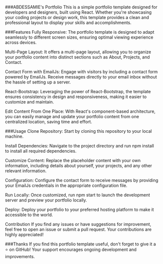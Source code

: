 ###ABDESSAMIE's Portfolio 
This is a simple portfolio template designed for developers and designers, built using React. Whether you're showcasing your coding projects or design work, this template provides a clean and professional layout to display your skills and accomplishments.

###Features
Fully Responsive: The portfolio template is designed to adapt seamlessly to different screen sizes, ensuring optimal viewing experience across devices.

Multi-Page Layout: It offers a multi-page layout, allowing you to organize your portfolio content into distinct sections such as About, Projects, and Contact.

Contact Form with EmailJs: Engage with visitors by including a contact form powered by EmailJs. Receive messages directly to your email inbox without the hassle of setting up a server.

React-Bootstrap: Leveraging the power of React-Bootstrap, the template ensures consistency in design and responsiveness, making it easier to customize and maintain.

Edit Content From One Place: With React's component-based architecture, you can easily manage and update your portfolio content from one centralized location, saving time and effort.

###Usage
Clone Repository: Start by cloning this repository to your local machine.

Install Dependencies: Navigate to the project directory and run npm install to install all required dependencies.

Customize Content: Replace the placeholder content with your own information, including details about yourself, your projects, and any other relevant information.

Configuration: Configure the contact form to receive messages by providing your EmailJs credentials in the appropriate configuration file.

Run Locally: Once customized, run npm start to launch the development server and preview your portfolio locally.

Deploy: Deploy your portfolio to your preferred hosting platform to make it accessible to the world.

Contribution
If you find any issues or have suggestions for improvement, feel free to open an issue or submit a pull request. Your contributions are highly appreciated!

###Thanks
If you find this portfolio template useful, don't forget to give it a ⭐️ on GitHub! Your support encourages ongoing development and improvements.
